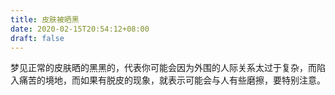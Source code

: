 ```yaml
---
title: 皮肤被晒黑
date: 2020-02-15T20:54:12+08:00
draft: false
---
```


梦见正常的皮肤晒的黑黑的，代表你可能会因为外围的人际关系太过于复杂，而陷入痛苦的境地，而如果有脱皮的现象，就表示可能会与人有些磨擦，要特别注意。<br>
